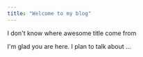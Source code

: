 ```yaml
---
title: "Welcome to my blog"
---
```

I don't know where awesome title come from 

I'm glad you are here. I plan to talk about ...
